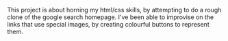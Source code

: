 This project is about horning my html/css skills, by attempting to do a rough clone of the google search homepage.
I've been able to improvise on the links that use special images, by creating colourful buttons to represent them.
